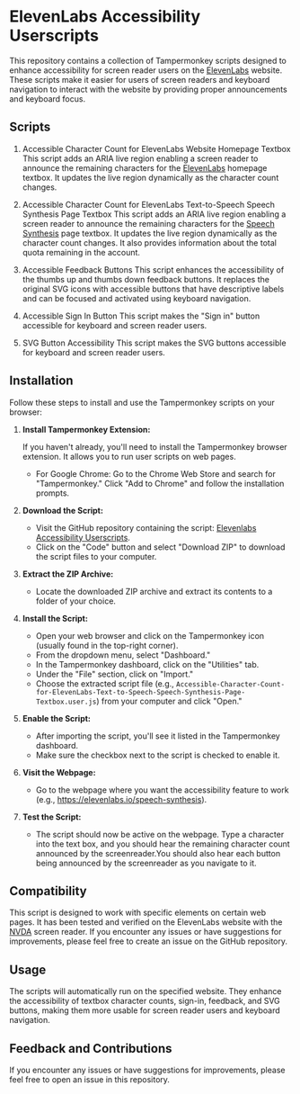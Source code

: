 # ElevenLabs Accessibility Userscripts

This repository contains a collection of Tampermonkey scripts designed to enhance accessibility for screen reader users on the [ElevenLabs](https://elevenlabs.io) website. These scripts make it easier for users of screen readers and keyboard navigation to interact with the website by providing proper announcements and keyboard focus.

## Scripts

1. Accessible Character Count for ElevenLabs Website Homepage Textbox
   This script adds an ARIA live region enabling a screen reader to announce the remaining characters for the [ElevenLabs](https://elevenlabs.io) homepage textbox. It updates the live region dynamically as the character count changes.

2. Accessible Character Count for ElevenLabs Text-to-Speech Speech Synthesis Page Textbox
   This script adds an ARIA live region enabling a screen reader to announce the remaining characters for the [Speech Synthesis](https://elevenlabs.io/speech-synthesis) page textbox. It updates the live region dynamically as the character count changes. It also provides information about the total quota remaining in the account.

3. Accessible Feedback Buttons
   This script enhances the accessibility of the thumbs up and thumbs down feedback buttons. It replaces the original SVG icons with accessible buttons that have descriptive labels and can be focused and activated using keyboard navigation.

4. Accessible Sign In Button
   This script makes the "Sign in" button accessible for keyboard and screen reader users.

5. SVG Button Accessibility
   This script makes the SVG buttons accessible for keyboard and screen reader users.

## Installation

Follow these steps to install and use the Tampermonkey scripts on your browser:

1. **Install Tampermonkey Extension:**

   If you haven't already, you'll need to install the Tampermonkey browser extension. It allows you to run user scripts on web pages.

   - For Google Chrome: Go to the Chrome Web Store and search for "Tampermonkey." Click "Add to Chrome" and follow the installation prompts.

2. **Download the Script:**

   - Visit the GitHub repository containing the script: [Elevenlabs Accessibility Userscripts](https://github.com/dawei-wang/elevenlabs-accessibility-userscripts).
   - Click on the "Code" button and select "Download ZIP" to download the script files to your computer.

3. **Extract the ZIP Archive:**

   - Locate the downloaded ZIP archive and extract its contents to a folder of your choice.

4. **Install the Script:**

   - Open your web browser and click on the Tampermonkey icon (usually found in the top-right corner).
   - From the dropdown menu, select "Dashboard."
   - In the Tampermonkey dashboard, click on the "Utilities" tab.
   - Under the "File" section, click on "Import."
   - Choose the extracted script file (e.g., `Accessible-Character-Count-for-ElevenLabs-Text-to-Speech-Speech-Synthesis-Page-Textbox.user.js`) from your computer and click "Open."

5. **Enable the Script:**

   - After importing the script, you'll see it listed in the Tampermonkey dashboard.
   - Make sure the checkbox next to the script is checked to enable it.

6. **Visit the Webpage:**

   - Go to the webpage where you want the accessibility feature to work (e.g., https://elevenlabs.io/speech-synthesis).

7. **Test the Script:**

   - The script should now be active on the webpage. Type a character into the text box, and you should hear the remaining character count announced by the screenreader.You should also hear each button being announced by the screenreader as you navigate to it.

## Compatibility

This script is designed to work with specific elements on certain web pages. It has been tested and verified on the ElevenLabs website with the [NVDA](https://www.nvaccess.org/) screen reader. If you encounter any issues or have suggestions for improvements, please feel free to create an issue on the GitHub repository.

## Usage

The scripts will automatically run on the specified website. They enhance the accessibility of textbox character counts, sign-in, feedback, and SVG buttons, making them more usable for screen reader users and keyboard navigation.

## Feedback and Contributions

If you encounter any issues or have suggestions for improvements, please feel free to open an issue in this repository.
